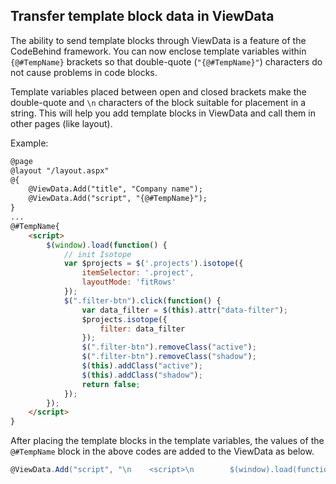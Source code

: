 ## Transfer template block data in ViewData

The ability to send template blocks through ViewData is a feature of the CodeBehind framework. You can now enclose template variables within `{@#TempName}` brackets so that double-quote (`"{@#TempName}"`) characters do not cause problems in code blocks.

Template variables placed between open and closed brackets make the double-quote and `\n` characters of the block suitable for placement in a string. This will help you add template blocks in ViewData and call them in other pages (like layout).

Example:

```html
@page
@layout "/layout.aspx"
@{
    @ViewData.Add("title", "Company name");
    @ViewData.Add("script", "{@#TempName}");
}
...
@#TempName{
    <script>
        $(window).load(function() {
            // init Isotope
            var $projects = $('.projects').isotope({
                itemSelector: '.project',
                layoutMode: 'fitRows'
            });
            $(".filter-btn").click(function() {
                var data_filter = $(this).attr("data-filter");
                $projects.isotope({
                    filter: data_filter
                });
                $(".filter-btn").removeClass("active");
                $(".filter-btn").removeClass("shadow");
                $(this).addClass("active");
                $(this).addClass("shadow");
                return false;
            });
        });
    </script>
}
```

After placing the template blocks in the template variables, the values of the `@#TempName` block in the above codes are added to the ViewData as below.

```csharp
@ViewData.Add("script", "\n    <script>\n        $(window).load(function() {\n            // init Isotope\n            var $projects = $('.projects').isotope({\n                itemSelector: '.project',\n                layoutMode: 'fitRows'\n            });\n            $(\".filter-btn\").click(function() {\n                var data_filter = $(this).attr(\"data-filter\");\n                $projects.isotope({\n                    filter: data_filter\n                });\n                $(\".filter-btn\").removeClass(\"active\");\n                $(\".filter-btn\").removeClass(\"shadow\");\n                $(this).addClass(\"active\");\n                $(this).addClass(\"shadow\");\n                return false;\n            });\n        });\n    </script>\n");
```
